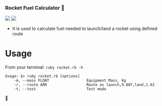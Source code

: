 ### Rocket Fuel Calculator 🚀
![](https://img.shields.io/github/stars/pandao/editor.md.svg) ![](https://img.shields.io/github/forks/pandao/editor.md.svg)
- It is used to calculate fuel needed to launch/land a rocket using defined route

# Usage
From your terminal:
`ruby rocket.rb -h`
```
Usage: $> ruby rocket.rb [options]
    -m, --mass FLOAT                 Equipment Mass, Kg
    -r, --route ARR                  Route as launch,9.807,land,1.62
    -t, --test                       Test mode
```
🚀
